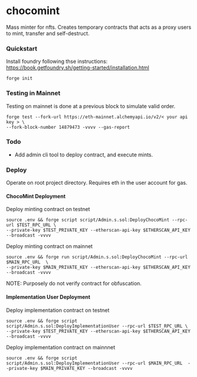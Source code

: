 # chocomint

Mass minter for nfts. Creates temporary contracts that acts as a proxy users to mint, transfer and self-destruct.

### Quickstart

Install foundry following thse instructions:
https://book.getfoundry.sh/getting-started/installation.html

```
forge init
```

### Testing in Mainnet

Testing on mainnet is done at a previous block to simulate valid order.

```
forge test --fork-url https://eth-mainnet.alchemyapi.io/v2/< your api key > \
--fork-block-number 14879473 -vvvv --gas-report
```

### Todo

- Add admin cli tool to deploy contract, and execute mints.

### Deploy

Operate on root project directory. Requires eth in the user account for gas.

#### ChocoMint Deployment

Deploy minting contract on testnet

```
source .env && forge script script/Admin.s.sol:DeployChocoMint --rpc-url $TEST_RPC_URL \
--private-key $TEST_PRIVATE_KEY --etherscan-api-key $ETHERSCAN_API_KEY --broadcast -vvvv
```

Deploy minting contract on mainnet

```
source .env && forge run script/Admin.s.sol:DeployChocoMint --rpc-url $MAIN_RPC_URL  \
--private-key $MAIN_PRIVATE_KEY --etherscan-api-key $ETHERSCAN_API_KEY --broadcast -vvvv
```

NOTE: Purposely do not verify contract for obfuscation.

#### Implementation User Deployment

Deploy implementation contract on testnet

```
source .env && forge script script/Admin.s.sol:DeployImplementationUser --rpc-url $TEST_RPC_URL \
--private-key $TEST_PRIVATE_KEY --etherscan-api-key $ETHERSCAN_API_KEY --broadcast -vvvv
```

Deploy implementation contract on mainnnet

```
source .env && forge script script/Admin.s.sol:DeployImplementationUser --rpc-url $MAIN_RPC_URL  --private-key $MAIN_PRIVATE_KEY --broadcast -vvvv
```
